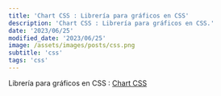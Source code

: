 ```yaml
---
title: 'Chart CSS : Librería para gráficos en CSS'
description: 'Chart CSS : Librería para gráficos en CSS.'
date: '2023/06/25'
modified_date: '2023/06/25'
image: /assets/images/posts/css.png
subtitle: 'css'
tags: 'css'
---
```


Librería para gráficos en CSS : [Chart CSS](https://chartscss.org/)
